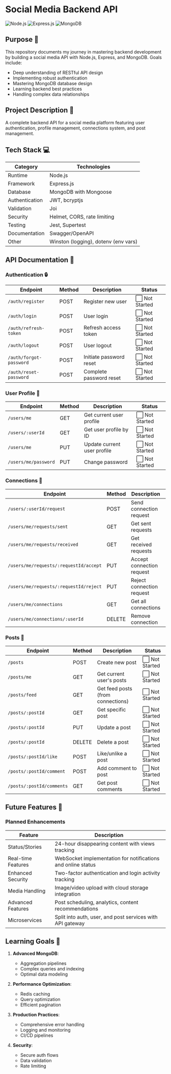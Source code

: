 # Social Media Backend API

![Node.js](https://img.shields.io/badge/Node.js-339933?style=for-the-badge&logo=nodedotjs&logoColor=white)
![Express.js](https://img.shields.io/badge/Express.js-000000?style=for-the-badge&logo=express&logoColor=white)
![MongoDB](https://img.shields.io/badge/MongoDB-47A248?style=for-the-badge&logo=mongodb&logoColor=white)

## Purpose 🎯

This repository documents my journey in mastering backend development by building a social media API with Node.js, Express, and MongoDB. Goals include:

- Deep understanding of RESTful API design
- Implementing robust authentication
- Mastering MongoDB database design
- Learning backend best practices
- Handling complex data relationships

## Project Description 📖

A complete backend API for a social media platform featuring user authentication, profile management, connections system, and post management.

## Tech Stack 💻

| Category       | Technologies                         |
| -------------- | ------------------------------------ |
| Runtime        | Node.js                              |
| Framework      | Express.js                           |
| Database       | MongoDB with Mongoose                |
| Authentication | JWT, bcryptjs                        |
| Validation     | Joi                                  |
| Security       | Helmet, CORS, rate limiting          |
| Testing        | Jest, Supertest                      |
| Documentation  | Swagger/OpenAPI                      |
| Other          | Winston (logging), dotenv (env vars) |

## API Documentation 📄

### Authentication 🔒

| Endpoint                | Method | Description             | Status         |
| ----------------------- | ------ | ----------------------- | -------------- |
| `/auth/register`        | POST   | Register new user       | ⬜ Not Started |
| `/auth/login`           | POST   | User login              | ⬜ Not Started |
| `/auth/refresh-token`   | POST   | Refresh access token    | ⬜ Not Started |
| `/auth/logout`          | POST   | User logout             | ⬜ Not Started |
| `/auth/forgot-password` | POST   | Initiate password reset | ⬜ Not Started |
| `/auth/reset-password`  | POST   | Complete password reset | ⬜ Not Started |

### User Profile 👤

| Endpoint             | Method | Description                 | Status         |
| -------------------- | ------ | --------------------------- | -------------- |
| `/users/me`          | GET    | Get current user profile    | ⬜ Not Started |
| `/users/:userId`     | GET    | Get user profile by ID      | ⬜ Not Started |
| `/users/me`          | PUT    | Update current user profile | ⬜ Not Started |
| `/users/me/password` | PUT    | Change password             | ⬜ Not Started |

### Connections 🤝

| Endpoint                               | Method | Description               | Status         |
| -------------------------------------- | ------ | ------------------------- | -------------- |
| `/users/:userId/request`               | POST   | Send connection request   | ⬜ Not Started |
| `/users/me/requests/sent`              | GET    | Get sent requests         | ⬜ Not Started |
| `/users/me/requests/received`          | GET    | Get received requests     | ⬜ Not Started |
| `/users/me/requests/:requestId/accept` | PUT    | Accept connection request | ⬜ Not Started |
| `/users/me/requests/:requestId/reject` | PUT    | Reject connection request | ⬜ Not Started |
| `/users/me/connections`                | GET    | Get all connections       | ⬜ Not Started |
| `/users/me/connections/:userId`        | DELETE | Remove connection         | ⬜ Not Started |

### Posts 📝

| Endpoint                  | Method | Description                       | Status         |
| ------------------------- | ------ | --------------------------------- | -------------- |
| `/posts`                  | POST   | Create new post                   | ⬜ Not Started |
| `/posts/me`               | GET    | Get current user's posts          | ⬜ Not Started |
| `/posts/feed`             | GET    | Get feed posts (from connections) | ⬜ Not Started |
| `/posts/:postId`          | GET    | Get specific post                 | ⬜ Not Started |
| `/posts/:postId`          | PUT    | Update a post                     | ⬜ Not Started |
| `/posts/:postId`          | DELETE | Delete a post                     | ⬜ Not Started |
| `/posts/:postId/like`     | POST   | Like/unlike a post                | ⬜ Not Started |
| `/posts/:postId/comment`  | POST   | Add comment to post               | ⬜ Not Started |
| `/posts/:postId/comments` | GET    | Get post comments                 | ⬜ Not Started |

## Future Features 🔮

### Planned Enhancements

| Feature            | Description                                                  |
| ------------------ | ------------------------------------------------------------ |
| Status/Stories     | 24-hour disappearing content with views tracking             |
| Real-time Features | WebSocket implementation for notifications and online status |
| Enhanced Security  | Two-factor authentication and login activity tracking        |
| Media Handling     | Image/video upload with cloud storage integration            |
| Advanced Features  | Post scheduling, analytics, content recommendations          |
| Microservices      | Split into auth, user, and post services with API gateway    |

## Learning Goals 🧠

1. **Advanced MongoDB**:

   - Aggregation pipelines
   - Complex queries and indexing
   - Optimal data modeling

2. **Performance Optimization**:

   - Redis caching
   - Query optimization
   - Efficient pagination

3. **Production Practices**:

   - Comprehensive error handling
   - Logging and monitoring
   - CI/CD pipelines

4. **Security**:
   - Secure auth flows
   - Data validation
   - Rate limiting
